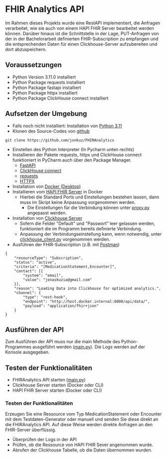# FHIR Analytics API
Im Rahmen dieses Projekts wurde eine RestAPI implementiert, die Anfragen verarbeitet, wie sie auch von einem HAPI FHIR Server bearbeitet werden können.
Darüber hinaus ist die Schnittstelle in der Lage, PUT-Anfragen von der in der Bachelorarbeit definierten FHIR-Subscription zu empfangen und die entsprechenden Daten für einen Clickhouse-Server aufzubereiten und dort abzuspeichern. 

## Voraussetzungen
- Python Version 3.11.0 installiert
- Python Package requests installiert
- Python Package fastapi installiert
- Python Package httpx installiert
- Python Package ClickHouse connect installiert

## Aufsetzen der Umgebung
- Falls noch nicht installiert: Installation von [Python 3.11](https://www.python.org/downloads/release/python-3110/)
- Klonen des Source-Codes von [github](https://github.com/jonkuz/FHIRAnalytics)
```
git clone https://github.com/jonkuz/FHIRAnalytics
```
- Einstellen des Python Interpreter (In Pycharm unten rechts)
- Installieren der Pakete requests, httpx und ClickHouse connect funktioniert in PyCharm auch über den Package Manager. 
  - [FastAPI](https://fastapi.tiangolo.com/)
  - [ClickHouse connect](https://clickhouse.com/docs/en/integrations/python)
  - [requests](https://pypi.org/project/requests/)
  - [HTTPX](https://www.python-httpx.org/)
- Installation von [Docker (Desktop)](https://www.docker.com/)  
- Installieren vom [HAPI FHIR Server](https://github.com/hapifhir/hapi-fhir-jpaserver-starter) in Docker 
  - Hierbei die Standard Ports und Einstellungen bestehen lassen, dann muss im Skript keine Anpassung vorgenommen werden.
    - Die Einstellungen für die Verbindung können unter [proxy.py](FHIRRequests/proxy.py) angepasst werden.
- Installation von [Clickhouse Server](https://hub.docker.com/r/clickhouse/clickhouse-server/)
  - Sofern die Felder "Default" und "Passwort" leer gelassen werden, funktioniert die im Programm bereits definierte Verbindung.
  - Anpassung der Verbindungseinstellung kann, wenn notwendig, unter [clickhouse_client.py](Clickhouse/clickhouse_client.py) vorgenommen werden.
- Ausführen der FHIR-Subscription (z.B. mit [Postman](https://www.postman.com/))
```
{
    "resourceType": "Subscription",
    "status": "active",
    "criteria": "[MedicationStatement,Encounter]",
    "contact": [{
        "system": "email",
        "value": "jonaskuzia@gmail.com"
    }],
    "reason": "Loading Data into Clickhouse for optimized analytics.",
    "channel": {
        "type": "rest-hook",
        "endpoint": "http://host.docker.internal:8000/api/data/",
        "payload": "application/fhir+json"
    }
}
```

## Ausführen der API
Zum Ausführen der API muss nur die main Methode des Python-Programmes ausgeführt werden ([main.py](main.py)).
Die Logs werden auf der Konsole ausgegeben.

## Testen der Funktionalitäten
- FHIRAnalytics API starten ([main.py](main.py))
- Clickhouse Server starten (Docker oder CLI)
- HAPI FHIR Server starten (Docker oder CLI)

### Testen der Funktionalitäten
Erzeugen Sie eine Ressource vom Typ MedicationStatement oder Encounter mit dem Testdaten-Generator oder manuell und senden Sie diese direkt an die FHIRAnalytics API. 
Auf diese Weise werden direkte Anfragen an den FHIR-Server überflüssig.
- Überprüfen der Logs in der API
- Prüfen, ob die Ressource von HAPI FHIR Sever angenommen wurde.
- Abrufen der Clickhouse Tabelle, ob die Daten übernommen wurden.


